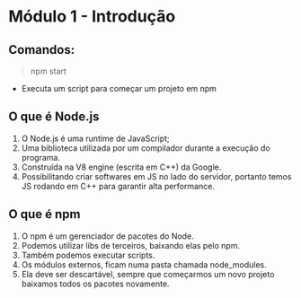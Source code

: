 # Módulo 1 - Introdução

## Comandos:
> npm start
  - Executa um script para começar um projeto em npm

## O que é Node.js
1. O Node.js é uma runtime de JavaScript;
2. Uma biblioteca utilizada por um compilador durante a execução do programa.
3. Construída na V8 engine (escrita em C++) da Google.
4. Possibilitando criar softwares em JS no lado do servidor, portanto temos JS rodando em C++ para garantir alta performance.

## O que é npm
1. O npm é um gerenciador de pacotes do Node.
2. Podemos utilizar libs de terceiros, baixando elas pelo npm.
3. Também podemos executar scripts.
4. Os módulos externos, ficam numa pasta chamada node_modules.
5. Ela deve ser descartável, sempre que começarmos um novo projeto baixamos todos os pacotes novamente.